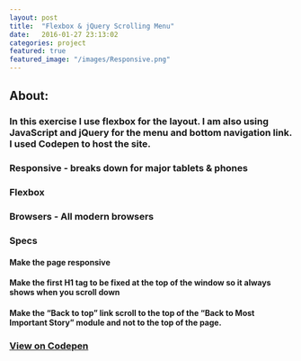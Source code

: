 ```yaml
---
layout: post
title:  "Flexbox & jQuery Scrolling Menu"
date:   2016-01-27 23:13:02
categories: project
featured: true
featured_image: "/images/Responsive.png"
---
```



## About: 

### In this exercise I use flexbox for the layout. I am also using JavaScript and jQuery for the menu and bottom navigation link.  I used Codepen to host the site.

### Responsive - breaks down for major tablets & phones

### Flexbox

### Browsers - All modern browsers

###  Specs

#### Make the page responsive

#### Make the first H1 tag to be fixed at the top of the window so it always shows when you scroll down

####  Make the “Back to top” link scroll to the top of the “Back to Most Important Story” module and not to the top of the page.

### [View on Codepen](http://codepen.io/jaroot32/pen/YwaVNp?editors=0110)



